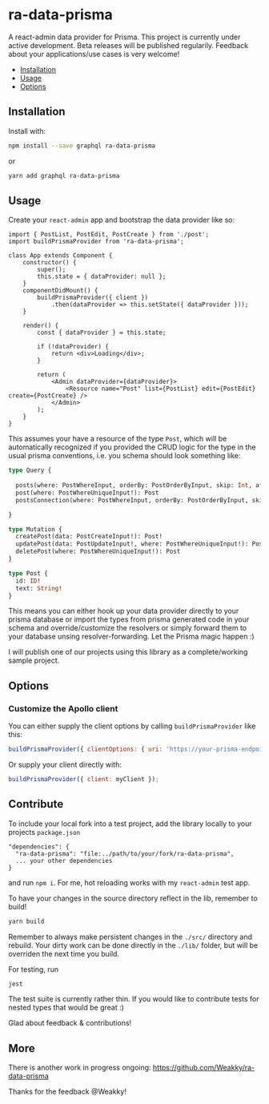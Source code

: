 # ra-data-prisma

A react-admin data provider for Prisma. This project is currently under active development. Beta releases will be published regularily. Feedback about your applications/use cases is very welcome!

- [Installation](#installation)
- [Usage](#usage)
- [Options](#options)

## Installation

Install with:

```sh
npm install --save graphql ra-data-prisma
```

or

```sh
yarn add graphql ra-data-prisma
```

## Usage

Create your `react-admin` app and bootstrap the data provider like so: 

```
import { PostList, PostEdit, PostCreate } from './post';
import buildPrismaProvider from 'ra-data-prisma';

class App extends Component {
    constructor() {
        super();
        this.state = { dataProvider: null };
    }
    componentDidMount() {
        buildPrismaProvider({ client })
            .then(dataProvider => this.setState({ dataProvider }));
    }

    render() {
        const { dataProvider } = this.state;

        if (!dataProvider) {
            return <div>Loading</div>;
        }

        return (
            <Admin dataProvider={dataProvider}>
                <Resource name="Post" list={PostList} edit={PostEdit} create={PostCreate} />
            </Admin>
        );
    }
}
```

This assumes your have a resource of the type `Post`, which will be automatically recognized if you provided the CRUD logic for the type in the usual prisma conventions, i.e. you schema should look something like: 

```graphql
type Query {
  
  posts(where: PostWhereInput, orderBy: PostOrderByInput, skip: Int, after: String, before: String, first: Int, last: Int): [Post]!
  post(where: PostWhereUniqueInput!): Post
  postsConnection(where: PostWhereInput, orderBy: PostOrderByInput, skip: Int, after: String, before: String, first: Int, last: Int): PostConnection!

}

type Mutation {
  createPost(data: PostCreateInput!): Post!
  updatePost(data: PostUpdateInput!, where: PostWhereUniqueInput!): Post
  deletePost(where: PostWhereUniqueInput!): Post
}

type Post {
  id: ID!
  text: String!
}

```

This means you can either hook up your data provider directly to your prisma database or import the types from prisma generated code in your schema and override/customize the resolvers or simply forward them to your database unsing resolver-forwarding. Let the Prisma magic happen :) 

I will publish one of our projects using this library as a complete/working sample project. 

## Options

### Customize the Apollo client

You can either supply the client options by calling `buildPrismaProvider` like this:

```js
buildPrismaProvider({ clientOptions: { uri: 'https://your-prisma-endpoint', ...otherApolloOptions } });
```

Or supply your client directly with:

```js
buildPrismaProvider({ client: myClient });
```

## Contribute

To include your local fork into a test project, add the library locally to your projects `package.json`

```
"dependencies": {
  "ra-data-prisma": "file:../path/to/your/fork/ra-data-prisma",
  ... your other dependencies
}
```
and run `npm i`. For me, hot reloading works with my `react-admin` test app. 

To have your changes in the source directory reflect in the lib, remember to build! 

```sh
yarn build
```

Remember to always make persistent changes in the `./src/` directory and rebuild. Your dirty work can be done directly in the `./lib/` folder, but will be overriden the next time you build. 

For testing, run 

```sh
jest
```

The test suite is currently rather thin. If you would like to contribute tests for nested types that would be great :)

Glad about feedback & contributions!

## More

There is another work in progress ongoing: https://github.com/Weakky/ra-data-prisma

Thanks for the feedback @Weakky! 
